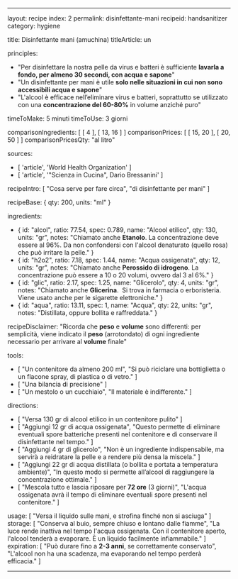 ---

layout: recipe
index: 2
permalink: disinfettante-mani
recipeid: handsanitizer
category: hygiene

title: Disinfettante mani (amuchina)
titleArticle: un

principles:
  - "Per disinfettare la nostra pelle da virus e batteri è sufficiente <strong>lavarla a fondo, per almeno 30 secondi, con acqua e sapone</strong>"
  - "Un disinfettante per mani è utile <strong>solo nelle situazioni in cui non sono accessibili acqua e sapone</strong>"
  - "L'alcool è efficace nell’eliminare virus e batteri, soprattutto se utilizzato con una <strong>concentrazione del 60-80%</strong> in volume anziché puro"

timeToMake: 5 minuti
timeToUse: 3 giorni

comparisonIngredients: [ [ 4 ], [ 13, 16 ] ]
comparisonPrices: [ [ 15, 20 ], [ 20, 50 ] ]
comparisonPricesQty: "al litro"

sources:
  - [ 'article', 'World Health Organization' ]
  - [ 'article', '"Scienza in Cucina", Dario Bressanini' ]

recipeIntro: [ "Cosa serve per fare circa", "di disinfettante per mani" ]

recipeBase: { qty: 200, units: "ml" }

ingredients:
  - { id: "alcol",
      ratio: 77.54,
      spec: 0.789,
      name: "Alcool etilico",
      qty: 130,
      units: "gr",
      notes: "Chiamato anche <strong>Etanolo</strong>. La concentrazione deve essere al 96%. Da non confondersi con l'alcool denaturato (quello rosa) che può irritare la pelle." }
  - { id: "h2o2",
      ratio: 7.18,
      spec: 1.44,
      name: "Acqua ossigenata",
      qty: 12,
      units: "gr",
      notes: "Chiamato anche <strong>Perossido di idrogeno</strong>. La concentrazione può essere a 10 o 20 volumi, ovvero dal 3 al 6%." }
  - { id: "glic",
      ratio: 2.17,
      spec: 1.25,
      name: "Glicerolo",
      qty: 4,
      units: "gr",
      notes: "Chiamato anche <strong>Glicerina</strong>.  Si trova in farmacia o erboristeria. Viene usato anche per le sigarette elettroniche." }
  - { id: "aqua",
      ratio: 13.11,
      spec: 1,
      name: "Acqua",
      qty: 22,
      units: "gr",
      notes: "Distillata, oppure bollita e raffreddata." }

recipeDisclaimer: "Ricorda che <strong>peso</strong> e <strong>volume</strong> sono differenti: per semplicità, viene indicato il <strong>peso</strong> (arrotondato) di ogni ingrediente necessario per arrivare al <strong>volume</strong> finale"

tools:
  - [ "Un contenitore da almeno <span class='qtyspan'><span data-qty='volume.base'>200</span> ml</span>", "Si può riciclare una bottiglietta o un flacone spray, di plastica o di vetro." ]
  - [ "Una bilancia di precisione" ]
  - [ "Un mestolo o un cucchiaio", "Il materiale è indifferente." ]

directions:
  - [ "Versa <span class='qtyspan'><span data-qty='alcol'>130</span> gr</span> di alcool etilico in un contenitore pulito" ]
  - [ "Aggiungi <span class='qtyspan'><span data-qty='h2o2'>12</span> gr</span> di acqua ossigenata", "Questo permette di eliminare eventuali spore batteriche presenti nel contenitore e di conservare il disinfettante nel tempo." ]
  - [ "Aggiungi <span class='qtyspan'><span data-qty='glic'>4</span> gr</span> di glicerolo", "Non è un ingrediente indispensabile, ma servirà a reidratare la pelle e a rendere più densa la miscela." ]
  - [ "Aggiungi <span class='qtyspan'><span data-qty='aqua'>22</span> gr</span> di acqua distillata (o bollita e portata a temperatura ambiente)", "In questo modo si permette all’alcool di raggiungere la concentrazione ottimale." ]
  - [ "Mescola tutto e lascia riposare per <strong>72 ore</strong> (3 giorni)", "L'acqua ossigenata avrà il tempo di eliminare eventuali spore presenti nel contenitore." ]

usage: [ "Versa il liquido sulle mani, e strofina finché non si asciuga" ]
storage: [ "Conserva al buio, sempre chiuso e lontano dalle fiamme", "La luce rende inattiva nel tempo l'acqua ossigenata. Con il contenitore aperto, l'alcool tenderà a evaporare. È un liquido facilmente infiammabile." ]
expiration: [ "Può durare fino a <strong>2-3 anni</strong>, se correttamente conservato", "L'alcool non ha una scadenza, ma evaporando nel tempo perderà efficacia." ]

---